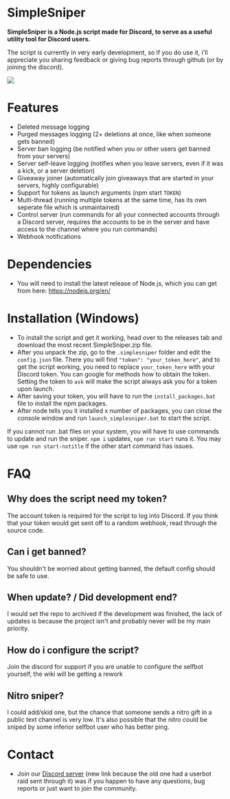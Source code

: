 # SimpleSniper

**SimpleSniper is a Node.js script made for Discord, to serve as a useful utility tool for Discord users.**

The script is currently in very early development, so if you do use it, i'll appreciate you sharing feedback or giving bug reports through github (or by joining the discord).

<img src=https://cdn.discordapp.com/attachments/768172991020007426/987829538845245460/sniper.png>

# Features
- Deleted message logging
- Purged messages logging (2+ deletions at once, like when someone gets banned)
- Server ban logging (be notified when you or other users get banned from your servers)
- Server self-leave logging (notifies when you leave servers, even if it was a kick, or a server deletion)
- Giveaway joiner (automatically join giveaways that are started in your servers, highly configurable)
- Support for tokens as launch arguments (npm start `TOKEN`)
- Multi-thread (running multiple tokens at the same time, has its own seperate file which is unmaintained)
- Control server (run commands for all your connected accounts through a Discord server, requires the accounts to be in the server and have access to the channel where you run commands)
- Webhook notifications

# Dependencies
- You will need to install the latest release of Node.js, which you can get from here: https://nodejs.org/en/

# Installation (Windows)
- To install the script and get it working, head over to the releases tab and download the most recent SimpleSniper.zip file.
- After you unpack the zip, go to the `.simplesniper` folder and edit the `config.json` file. There you will find `"token": "your_token_here"`, and to get the script working, you need to replace `your_token_here` with your Discord token. You can google for methods how to obtain the token. Setting the token to `ask` will make the script always ask you for a token upon launch.
- After saving your token, you will have to run the `install_packages.bat` file to install the npm packages.
- After node tells you it installed x number of packages, you can close the console window and run `launch_simplesniper.bat` to start the script.

If you cannot run .bat files on your system, you will have to use commands to update and run the sniper. `npm i` updates, `npm run start` runs it. You may use `npm run start-notitle` if the other start command has issues.

# FAQ
## Why does the script need my token?
The account token is required for the script to log into Discord. If you think that your token would get sent off to a random webhook, read through the source code.

## Can i get banned?
You shouldn't be worried about getting banned, the default config should be safe to use.

## When update? / Did development end?
I would set the repo to archived if the development was finished, the lack of updates is because the project isn't and probably never will be my main priority.

## How do i configure the script?
Join the discord for support if you are unable to configure the selfbot yourself, the wiki will be getting a rework

## Nitro sniper?
I could add/skid one, but the chance that someone sends a nitro gift in a public text channel is very low. It's also possible that the nitro could be sniped by some inferior selfbot user who has better ping.

# Contact
- Join our [Discord server](https://discord.gg/yxCkjfATgE) (new link because the old one had a userbot raid sent through it) was if you happen to have any questions, bug reports or just want to join the community.

